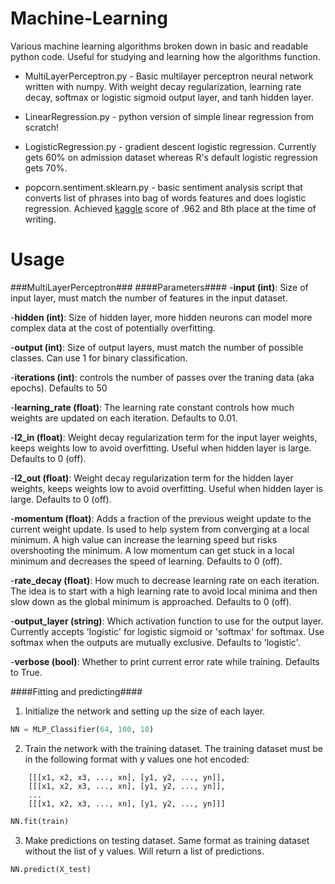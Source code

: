 # Machine-Learning
Various machine learning algorithms broken down in basic and readable python code. Useful for studying and learning how the algorithms function.

* MultiLayerPerceptron.py - Basic multilayer perceptron neural network written with numpy. With weight decay regularization, learning rate decay, softmax or logistic sigmoid output layer, and tanh hidden layer.

* LinearRegression.py - python version of simple linear regression from scratch!

* LogisticRegression.py - gradient descent logistic regression. Currently gets 60% on admission dataset whereas R's default logistic regression gets 70%.

* popcorn.sentiment.sklearn.py - basic sentiment analysis script that converts list of phrases into bag of words features and does logistic regression. Achieved [kaggle](https://www.kaggle.com/c/word2vec-nlp-tutorial/leaderboard) score of .962 and 8th place at the time of writing. 

# Usage

###MultiLayerPerceptron###
####Parameters####
-**input (int)**: Size of input layer, must match the number of features in the input dataset.

-**hidden (int)**: Size of hidden layer, more hidden neurons can model more complex data at the cost of potentially overfitting.

-**output (int)**: Size of output layers, must match the number of possible classes. Can use 1 for binary classification.

-**iterations (int)**: controls the number of passes over the traning data (aka epochs). Defaults to 50

-**learning_rate (float)**: The learning rate constant controls how much weights are updated on each iteration. Defaults to 0.01.

-**l2_in (float)**: Weight decay regularization term for the input layer weights, keeps weights low to avoid overfitting. Useful when hidden layer is large. Defaults to 0 (off).

-**l2_out (float)**: Weight decay regularization term for the hidden layer weights, keeps weights low to avoid overfitting. Useful when hidden layer is large. Defaults to 0 (off).

-**momentum (float)**: Adds a fraction of the previous weight update to the current weight update. Is used to help system from converging at a local minimum. A high value can increase the learning speed but risks overshooting the minimum. A low momentum can get stuck in a local minimum and decreases the speed of learning. Defaults to 0 (off).

-**rate_decay (float)**: How much to decrease learning rate on each iteration. The idea is to start with a high learning rate to avoid local minima and then slow down as the global minimum is approached. Defaults to 0 (off).

-**output_layer (string)**: Which activation function to use for the output layer. Currently accepts 'logistic' for logistic sigmoid or 'softmax' for softmax. Use softmax when the outputs are mutually exclusive. Defaults to 'logistic'.

-**verbose (bool)**: Whether to print current error rate while training. Defaults to True.

####Fitting and predicting####

1) Initialize the network and setting up the size of each layer.
```python
NN = MLP_Classifier(64, 100, 10)
```

2) Train the network with the training dataset. The training dataset must be in the following format with y values one hot encoded: 
```	
	[[[x1, x2, x3, ..., xn], [y1, y2, ..., yn]],
    [[[x1, x2, x3, ..., xn], [y1, y2, ..., yn]],
    ...
    [[[x1, x2, x3, ..., xn], [y1, y2, ..., yn]]]
```
	
```python
NN.fit(train)
```

3) Make predictions on testing dataset. Same format as training dataset without the list of y values. Will return a list of predictions.
```python
NN.predict(X_test)
```